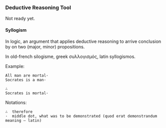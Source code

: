 ### Deductive Reasoning Tool

Not ready yet.

#### Syllogism

In logic, an argument that applies deductive reasoning to arrive conclusion 
by on two (major, minor) propositions.

In old-french silogisme, greek συλλογισμός, latin syllogismos.

Example:

    All man are mortal·
    Socrates is a man·
  
    ∴
    Socrates is mortal·

Notations:

    ∴  therefore
    ·  middle dot, what was to be demonstrated (quod erat demonstrandum meaning — latin)
    
